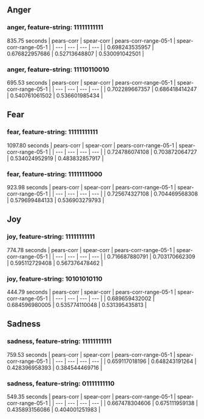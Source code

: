 ## Anger
### anger, feature-string: 11111111111
835.75 seconds
| pears-corr | spear-corr | pears-corr-range-05-1 | spear-corr-range-05-1 |
| --- | --- | --- | --- |
| 0.698243535957 | 0.676822957686 | 0.52713648807 | 0.530091042501 |

### anger, feature-string: 11110110010
695.53 seconds
| pears-corr | spear-corr | pears-corr-range-05-1 | spear-corr-range-05-1 |
| --- | --- | --- | --- |
| 0.702289667357 | 0.686418414247 | 0.540761061502 | 0.536601985434 |

## Fear

### fear, feature-string: 11111111111
1097.80 seconds
| pears-corr | spear-corr | pears-corr-range-05-1 | spear-corr-range-05-1 |
| --- | --- | --- | --- |
| 0.724786074108 | 0.703872064727 | 0.534024952919 | 0.483832857917 |

### fear, feature-string: 11111111000
923.98 seconds
| pears-corr | spear-corr | pears-corr-range-05-1 | spear-corr-range-05-1 |
| --- | --- | --- | --- |
| 0.725674327108 | 0.704469568308 | 0.579699484133 | 0.536903279793 |


## Joy

### joy, feature-string: 11111111111
774.78 seconds
| pears-corr | spear-corr | pears-corr-range-05-1 | spear-corr-range-05-1 |
| --- | --- | --- | --- |
| 0.716687880791 | 0.703170662309 | 0.595112729408 | 0.567376478462 |

### joy, feature-string: 10101010110
444.79 seconds
| pears-corr | spear-corr | pears-corr-range-05-1 | spear-corr-range-05-1 |
| --- | --- | --- | --- |
| 0.689659432002 | 0.684596980005 | 0.535774110048 | 0.531395435813 |


## Sadness

### sadness, feature-string: 11111111111
759.53 seconds
| pears-corr | spear-corr | pears-corr-range-05-1 | spear-corr-range-05-1 |
| --- | --- | --- | --- |
| 0.659117018196 | 0.648243191264 | 0.428396958393 | 0.384544469716 |

### sadness, feature-string: 01111111110
549.35 seconds
| pears-corr | spear-corr | pears-corr-range-05-1 | spear-corr-range-05-1 |
| --- | --- | --- | --- |
| 0.667478304606 | 0.675111959138 | 0.435893156086 | 0.404001251983 |
